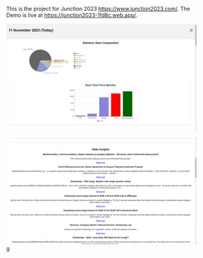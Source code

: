 This is the project for Junction 2023 https://www.junction2023.com/. The Demo is live at https://junction2023-1fd8c.web.app/.

![RealTimeMonitor](screenshot/RealTimeMonitor.png)

![PublicInfoCollect](screenshot/PublicInfoCollect.png)g
